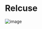 # Relcuse

![image](https://github.com/user-attachments/assets/4269b02d-7bce-4f69-a004-2f1a1639cc0e)
